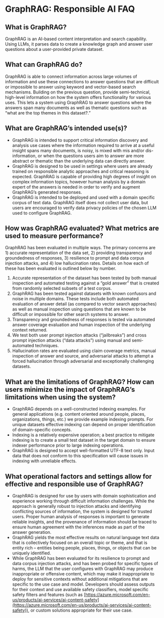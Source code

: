 # GraphRAG: Responsible AI FAQ

## What is GraphRAG?
GraphRAG is an AI-based content interpretation and search capability. Using LLMs, it parses data to create a knowledge graph and answer user questions about a user-provided private dataset.

## What can GraphRAG do?
GraphRAG is able to connect information across large volumes of information and use these connections to answer questions that are difficult or impossible to answer using keyword and vector-based search mechanisms. Building on the previous question, provide semi-technical, high-level information on how the system offers functionality for various uses.  This lets a system using GraphRAG to answer questions where the answers span many documents as well as thematic questions such as “what are the top themes in this dataset?.”

## What are GraphRAG’s intended use(s)?
- GraphRAG is intended to support critical information discovery and analysis use cases where the information required to arrive at a useful insight spans many documents, is noisy, is mixed with mis and/or dis-information, or when the questions users aim to answer are more abstract or thematic than the underlying data can directly answer.
- GraphRAG is designed to be used in settings where users are already trained on responsible analytic approaches and critical reasoning is expected. GraphRAG is capable of providing high degrees of insight on complex information topics, however human analysis by a domain expert of the answers is needed in order to verify and augment GraphRAG’s generated responses.
- GraphRAG is intended to be deployed and used with a domain specific corpus of text data. GraphRAG itself does not collect user data, but users are encouraged to verify data privacy policies of the chosen LLM used to configure GraphRAG.

## How was GraphRAG evaluated? What metrics are used to measure performance?

GraphRAG has been evaluated in multiple ways.  The primary concerns are 1) accurate representation of the data set, 2) providing transparency and  groundedness of responses, 3) resilience to prompt and data corpus injection attacks, and 4) low hallucination rates.  Details on how each of these has been evaluated is outlined below by number.
  1. Accurate representation of the dataset has been tested by both manual inspection and automated testing against a “gold answer” that is created from randomly selected subsets of a test corpus.
  1. GraphRAG has been tested against datasets with known confusors and noise in multiple domains. These tests include both automated evaluation of answer detail (as compared to vector search approaches) as well as manual inspection using questions that are known to be difficult or impossible for other search systems to answer.
  1. Transparency and groundedness of responses is tested via automated answer coverage evaluation and human inspection of the underlying context returned.
  1. We test both user prompt injection attacks (“jailbreaks”) and cross prompt injection attacks (“data attacks”) using manual and semi-automated techniques.
  1. Hallucination rates are evaluated using claim coverage metrics, manual inspection of answer and source, and adversarial attacks to attempt a forced hallucination through adversarial and exceptionally challenging datasets.

## What are the limitations of GraphRAG? How can users minimize the impact of GraphRAG’s limitations when using the system?
- GraphRAG depends on a well-constructed indexing examples.  For general applications (e.g. content oriented around people, places, organizations, things, etc.) we provide example indexing prompts. For unique datasets effective indexing can depend on proper identification of domain-specific concepts.
- Indexing is a relatively expensive operation; a best practice to mitigate indexing is to create a small test dataset in the target domain to ensure indexer performance prior to large indexing operations.
- GraphRAG is designed to accept well-formatted UTF-8 text only.  Input data that does not conform to this specification will cause issues in indexing with unreliable effects.

## What operational factors and settings allow for effective and responsible use of GraphRAG?
- GraphRAG is designed for use by users with domain sophistication and experience working through difficult information challenges.  While the approach is generally robust to injection attacks and identifying conflicting sources of information, the system is designed for trusted users. Proper human analysis of responses is important to generate reliable insights, and the provenance of information should be traced to ensure human agreement with the inferences made as part of the answer generation.
- GraphRAG yields the most effective results on natural language text data that is collectively focused on an overall topic or theme, and that is entity rich – entities being people, places, things, or objects that can be uniquely identified.
- While GraphRAG has been evaluated for its resilience to prompt and data corpus injection attacks, and has been probed for specific types of harms, the LLM that the user configures with GraphRAG may produce inappropriate or offensive content, which may make it inappropriate to deploy for sensitive contexts without additional mitigations that are specific to the use case and model. Developers should assess outputs for their context and use available safety classifiers, model specific safety filters and features (such as [https://azure.microsoft.com/en-us/products/ai-services/ai-content-safety](https://azure.microsoft.com/en-us/products/ai-services/ai-content-safety)), or custom solutions appropriate for their use case.
